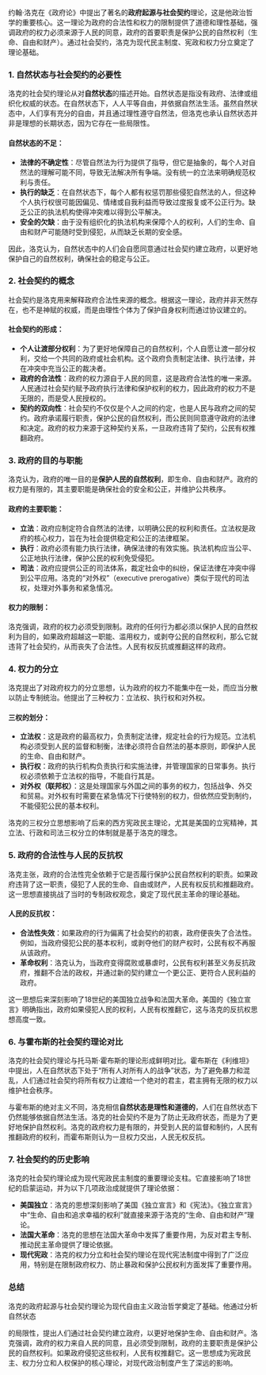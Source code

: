约翰·洛克在《政府论》中提出了著名的**政府起源与社会契约**理论，这是他政治哲学的重要核心。这一理论为政府的合法性和权力的限制提供了道德和理性基础，强调政府的权力必须来源于人民的同意，政府的首要职责是保护公民的自然权利（生命、自由和财产）。通过社会契约，洛克为现代民主制度、宪政和权力分立奠定了理论基础。

### 1. **自然状态与社会契约的必要性**
洛克的社会契约理论从对**自然状态**的描述开始。自然状态是指没有政府、法律或组织化权威的状态。在自然状态下，人人平等自由，并依据自然法生活。虽然自然状态中，人们享有充分的自由，并且通过理性遵守自然法，但洛克也承认自然状态并非是理想的长期状态，因为它存在一些局限性。

#### **自然状态的不足**：
- **法律的不确定性**：尽管自然法为行为提供了指导，但它是抽象的，每个人对自然法的理解可能不同，导致无法解决所有争端。没有统一的立法来明确规范权利与责任。
- **执行的缺乏**：在自然状态下，每个人都有权惩罚那些侵犯自然法的人，但这种个人执行权很可能因偏见、情绪或自我利益而导致过度报复或不公正行为。缺乏公正的执法机构使得冲突难以得到公平解决。
- **安全的欠缺**：由于没有组织化的执法机构来保障个人的权利，人们的生命、自由和财产可能随时受到侵犯，从而缺乏长期的安全感。

因此，洛克认为，自然状态中的人们会自愿同意通过社会契约建立政府，以更好地保护自己的自然权利，确保社会的稳定与公正。

### 2. **社会契约的概念**
社会契约是洛克用来解释政府合法性来源的概念。根据这一理论，政府并非天然存在，也不是神赋的权威，而是由理性个体为了保护自身权利而通过协议建立的。

#### **社会契约的形成**：
- **个人让渡部分权利**：为了更好地保障自己的自然权利，个人自愿让渡一部分权利，交给一个共同的政府或社会机构。这个政府负责制定法律、执行法律，并在冲突中充当公正的裁决者。
- **政府的合法性**：政府的权力源自于人民的同意，这是政府合法性的唯一来源。人民通过社会契约赋予政府执行法律和保护权利的权力，因此政府的权力不是无限的，而是受人民授权的。
- **契约的双向性**：社会契约不仅仅是个人之间的约定，也是人民与政府之间的契约。政府承诺履行职责，保护公民的自然权利，而公民则同意遵守政府的法律和决定。政府的权力来源于这种契约关系，一旦政府违背了契约，公民有权推翻政府。

### 3. **政府的目的与职能**
洛克认为，政府的唯一目的是**保护人民的自然权利**，即生命、自由和财产。政府的权力是有限的，其主要职能是确保社会的安全和公正，并维护公共秩序。

#### **政府的主要职能**：
- **立法**：政府应制定符合自然法的法律，以明确公民的权利和责任。立法权是政府的核心权力，旨在为社会提供稳定和公正的法律框架。
- **执行**：政府必须有能力执行法律，确保法律的有效实施。执法机构应当公平、公正地执行法律，保护公民的权利免受侵犯。
- **司法**：政府应提供公正的司法体系，裁定社会中的纠纷，保证法律在冲突中得到公平应用。洛克的“对外权”（executive prerogative）类似于现代的司法权，处理对外事务和紧急情况。

#### **权力的限制**：
洛克强调，政府的权力必须受到限制。政府的任何行为都必须以保护人民的自然权利为目的，如果政府超越这一职能、滥用权力，或剥夺公民的自然权利，那么它就违背了社会契约，从而丧失了合法性。人民有权反抗或推翻这样的政府。

### 4. **权力的分立**
洛克提出了对政府权力的分立思想，认为政府的权力不能集中在一处，而应当分散以防止专制统治。他提出了三种权力：立法权、执行权和对外权。

#### **三权的划分**：
- **立法权**：这是政府的最高权力，负责制定法律，规定社会的行为规范。立法机构必须受到人民的监督和制衡，法律必须符合自然法的基本原则，即保护人民的生命、自由和财产。
- **执行权**：政府的执行机构负责执行和实施法律，并管理国家的日常事务。执行权必须依赖于立法权的指导，不能自行其是。
- **对外权（联邦权）**：这是处理国家与外国之间的事务的权力，包括战争、外交和贸易。对外权有时需要在紧急情况下行使特别的权力，但依然应受到制约，不能侵犯公民的基本权利。

洛克的三权分立思想影响了后来的西方宪政民主理论，尤其是美国的立宪精神，其立法、行政和司法三权分立的体制就是基于洛克的理念。

### 5. **政府的合法性与人民的反抗权**
洛克主张，政府的合法性完全依赖于它是否履行保护公民自然权利的职责。如果政府违背了这一职责，侵犯了人民的生命、自由或财产，人民有权反抗和推翻政府。这一思想直接挑战了当时的专制政权观念，奠定了现代民主革命的理论基础。

#### **人民的反抗权**：
- **合法性失效**：如果政府的行为偏离了社会契约的初衷，政府便丧失了合法性。例如，当政府侵犯公民的基本权利，或剥夺他们的财产权时，公民有权不再服从该政府。
- **革命权利**：洛克认为，当政府变得腐败或暴虐时，公民有权利甚至义务反抗政府，推翻不合法的政权，并通过新的契约建立一个更公正、更符合人民利益的政府。

这一思想后来深刻影响了18世纪的美国独立战争和法国大革命。美国的《独立宣言》明确指出，政府如果侵犯人民的权利，人民有权推翻它，这与洛克的反抗权思想高度一致。

### 6. **与霍布斯的社会契约理论对比**
洛克的社会契约理论与托马斯·霍布斯的理论形成鲜明对比。霍布斯在《利维坦》中提出，人在自然状态下处于“所有人对所有人的战争”状态，为了避免暴力和混乱，人们通过社会契约将所有权力让渡给一个绝对的君主，君主拥有无限的权力以维护社会秩序。

与霍布斯的绝对主义不同，洛克相信**自然状态是理性和道德的**，人们在自然状态下仍然能够依据自然法生活。洛克的社会契约不是为了防止无政府状态，而是为了更好地保护自然权利。洛克的政府权力是有限的，并受到人民的监督和制约，人民有推翻政府的权利，而霍布斯则认为一旦权力交出，人民无权反抗。

### 7. **社会契约的历史影响**
洛克的社会契约理论成为现代宪政民主制度的重要理论支柱。它直接影响了18世纪的启蒙运动，并为以下几项政治成就提供了理论依据：
- **美国独立**：洛克的思想深刻影响了美国《独立宣言》和《宪法》。《独立宣言》中“生命、自由和追求幸福的权利”就直接来源于洛克的“生命、自由和财产”理论。
- **法国大革命**：洛克的思想在法国大革命中发挥了重要作用，为反对君主专制、推动民主革命提供了理论依据。
- **现代宪政**：洛克的权力分立和社会契约理论在现代宪法制度中得到了广泛应用，特别是在限制政府权力、防止暴政和保护公民权利方面发挥了重要作用。

### 总结
洛克的政府起源与社会契约理论为现代自由主义政治哲学奠定了基础。他通过分析自然状态

的局限性，提出人们通过社会契约建立政府，以更好地保护生命、自由和财产。洛克强调，政府的权力来自人民的同意，且必须受到限制，政府的主要职责是保护公民的自然权利。如果政府侵犯这些权利，人民有权推翻它。这一思想成为宪政民主、权力分立和人权保护的核心理论，对现代政治制度产生了深远的影响。